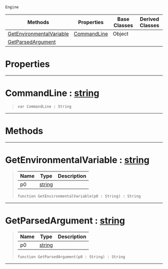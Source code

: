  `Engine`

|Methods|Properties|Base Classes|Derived Classes|
|---|---|---|---|
|[ GetEnvironmentalVariable](environment.md#getenvironmentalvariable)|[ CommandLine](environment.md#commandline-zilch-engine)|Object| |
|[ GetParsedArgument](environment.md#getparsedargument-zilch-e)| | | |


 #  Properties


---  
 #  CommandLine : [string](../nada_base_types/string.md)

> 
> ```TS:Nada
> var CommandLine : String


---  
 #  Methods


---  
 #  GetEnvironmentalVariable : [string](../nada_base_types/string.md)

> 
> |Name|Type|Description|
> |---|---|---|
> |p0|[string](../nada_base_types/string.md)| |
> ```TS:Nada
> function GetEnvironmentalVariable(p0 : String) : String
> ``` 


---  
 #  GetParsedArgument : [string](../nada_base_types/string.md)

> 
> |Name|Type|Description|
> |---|---|---|
> |p0|[string](../nada_base_types/string.md)| |
> ```TS:Nada
> function GetParsedArgument(p0 : String) : String
> ``` 


---  
 

 